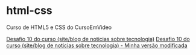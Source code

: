 # html-css
 Curso de HTML5 e CSS do CursoEmVideo

<a href="desafio 10/android.html">Desafio 10 do curso (site/blog de noticias sobre tecnologia)</a>
<a href="desafio 10/android.html">Desafio 10 do curso (site/blog de noticias sobre tecnologia) - Minha versão modificada</a>